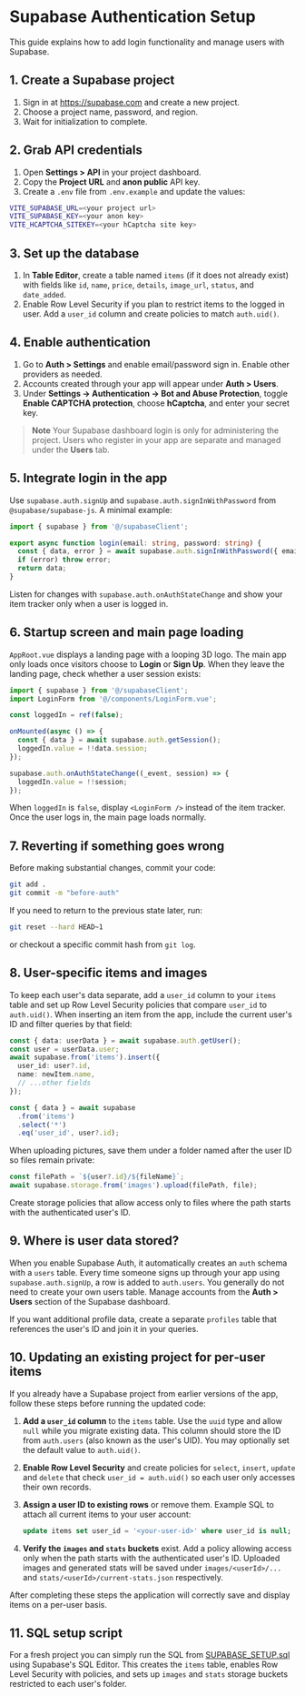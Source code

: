 # Supabase Authentication Setup

This guide explains how to add login functionality and manage users with Supabase.

## 1. Create a Supabase project

1. Sign in at <https://supabase.com> and create a new project.
2. Choose a project name, password, and region.
3. Wait for initialization to complete.

## 2. Grab API credentials

1. Open **Settings > API** in your project dashboard.
2. Copy the **Project URL** and **anon public** API key.
3. Create a `.env` file from `.env.example` and update the values:

```bash
VITE_SUPABASE_URL=<your project url>
VITE_SUPABASE_KEY=<your anon key>
VITE_HCAPTCHA_SITEKEY=<your hCaptcha site key>
```

## 3. Set up the database

1. In **Table Editor**, create a table named `items` (if it does not already exist) with fields like `id`, `name`, `price`, `details`, `image_url`, `status`, and `date_added`.
2. Enable Row Level Security if you plan to restrict items to the logged in user. Add a `user_id` column and create policies to match `auth.uid()`.

## 4. Enable authentication

1. Go to **Auth > Settings** and enable email/password sign in. Enable other providers as needed.
2. Accounts created through your app will appear under **Auth > Users**.
3. Under **Settings → Authentication → Bot and Abuse Protection**, toggle **Enable CAPTCHA protection**, choose **hCaptcha**, and enter your secret key.

> **Note**
> Your Supabase dashboard login is only for administering the project. Users who register in your app are separate and managed under the **Users** tab.

## 5. Integrate login in the app

Use `supabase.auth.signUp` and `supabase.auth.signInWithPassword` from `@supabase/supabase-js`.
A minimal example:

```ts
import { supabase } from '@/supabaseClient';

export async function login(email: string, password: string) {
  const { data, error } = await supabase.auth.signInWithPassword({ email, password });
  if (error) throw error;
  return data;
}
```

Listen for changes with `supabase.auth.onAuthStateChange` and show your item tracker only when a user is logged in.

## 6. Startup screen and main page loading

`AppRoot.vue` displays a landing page with a looping 3D logo. The main app only loads once visitors choose to **Login** or **Sign Up**. When they leave the landing page, check whether a user session exists:

```ts
import { supabase } from '@/supabaseClient';
import LoginForm from '@/components/LoginForm.vue';

const loggedIn = ref(false);

onMounted(async () => {
  const { data } = await supabase.auth.getSession();
  loggedIn.value = !!data.session;
});

supabase.auth.onAuthStateChange((_event, session) => {
  loggedIn.value = !!session;
});
```

When `loggedIn` is `false`, display `<LoginForm />` instead of the item tracker. Once the user logs in, the main page loads normally.

## 7. Reverting if something goes wrong

Before making substantial changes, commit your code:

```bash
git add .
git commit -m "before-auth"
```

If you need to return to the previous state later, run:

```bash
git reset --hard HEAD~1
```

or checkout a specific commit hash from `git log`.

## 8. User-specific items and images

To keep each user's data separate, add a `user_id` column to your `items`
table and set up Row Level Security policies that compare `user_id` to
`auth.uid()`. When inserting an item from the app, include the current user's
ID and filter queries by that field:

```ts
const { data: userData } = await supabase.auth.getUser();
const user = userData.user;
await supabase.from('items').insert({
  user_id: user?.id,
  name: newItem.name,
  // ...other fields
});

const { data } = await supabase
  .from('items')
  .select('*')
  .eq('user_id', user?.id);
```

When uploading pictures, save them under a folder named after the user ID so
files remain private:

```ts
const filePath = `${user?.id}/${fileName}`;
await supabase.storage.from('images').upload(filePath, file);
```

Create storage policies that allow access only to files where the path starts
with the authenticated user's ID.

## 9. Where is user data stored?

When you enable Supabase Auth, it automatically creates an `auth` schema with a
`users` table. Every time someone signs up through your app using
`supabase.auth.signUp`, a row is added to `auth.users`. You generally do not need
to create your own users table. Manage accounts from the **Auth > Users** section
of the Supabase dashboard.

If you want additional profile data, create a separate `profiles` table that
references the user's ID and join it in your queries.

## 10. Updating an existing project for per‑user items

If you already have a Supabase project from earlier versions of the app,
follow these steps before running the updated code:

1. **Add a `user_id` column** to the `items` table. Use the `uuid` type and
   allow `null` while you migrate existing data. This column should store the
   ID from `auth.users` (also known as the user's UID). You may optionally set
   the default value to `auth.uid()`.
2. **Enable Row Level Security** and create policies for `select`, `insert`,
   `update` and `delete` that check `user_id = auth.uid()` so each user only
   accesses their own records.
3. **Assign a user ID to existing rows** or remove them. Example SQL to attach
   all current items to your user account:

   ```sql
   update items set user_id = '<your-user-id>' where user_id is null;
   ```
4. **Verify the `images` and `stats` buckets** exist. Add a policy allowing
   access only when the path starts with the authenticated user's ID. Uploaded
   images and generated stats will be saved under
   `images/<userId>/...` and `stats/<userId>/current-stats.json` respectively.

After completing these steps the application will correctly save and display
items on a per-user basis.

## 11. SQL setup script

For a fresh project you can simply run the SQL from
[SUPABASE_SETUP.sql](SUPABASE_SETUP.sql) using Supabase's SQL Editor. This
creates the `items` table, enables Row Level Security with policies, and sets up
`images` and `stats` storage buckets restricted to each user's folder.
